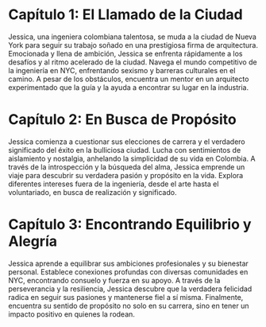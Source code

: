 # Capítulo 1: El Llamado de la Ciudad

Jessica, una ingeniera colombiana talentosa, se muda a la ciudad de Nueva York para seguir su trabajo soñado en una prestigiosa firma de arquitectura. Emocionada y llena de ambición, Jessica se enfrenta rápidamente a los desafíos y al ritmo acelerado de la ciudad. Navega el mundo competitivo de la ingeniería en NYC, enfrentando sexismo y barreras culturales en el camino. A pesar de los obstáculos, encuentra un mentor en un arquitecto experimentado que la guía y la ayuda a encontrar su lugar en la industria.

# Capítulo 2: En Busca de Propósito

Jessica comienza a cuestionar sus elecciones de carrera y el verdadero significado del éxito en la bulliciosa ciudad. Lucha con sentimientos de aislamiento y nostalgia, anhelando la simplicidad de su vida en Colombia. A través de la introspección y la búsqueda del alma, Jessica emprende un viaje para descubrir su verdadera pasión y propósito en la vida. Explora diferentes intereses fuera de la ingeniería, desde el arte hasta el voluntariado, en busca de realización y significado.

# Capítulo 3: Encontrando Equilibrio y Alegría

Jessica aprende a equilibrar sus ambiciones profesionales y su bienestar personal. Establece conexiones profundas con diversas comunidades en NYC, encontrando consuelo y fuerza en su apoyo. A través de la perseverancia y la resiliencia, Jessica descubre que la verdadera felicidad radica en seguir sus pasiones y mantenerse fiel a sí misma. Finalmente, encuentra su sentido de propósito no solo en su carrera, sino en tener un impacto positivo en quienes la rodean.